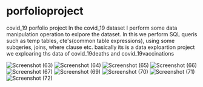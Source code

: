 # porfolioproject
covid_19 porfolio project
 In the covid_19 dataset I perform some data manipulation operation to exlpore the dataset.
 In this we perform SQL queris such as temp tables, cte's(common table expressions), using some subqeries, joins, where clause etc.
 basically its is a data exploartion project we exploaring ths data of covid_19deaths and covid_19vaccinations


![Screenshot (63)](https://github.com/patil2771/porfolioproject/assets/52596045/a05bae79-6c28-47df-9433-5974ff5a5a0f)
![Screenshot (64)](https://github.com/patil2771/porfolioproject/assets/52596045/dec49ffb-441a-412c-92bb-7037273447a9)
![Screenshot (65)](https://github.com/patil2771/porfolioproject/assets/52596045/ca75ff71-da21-426e-91da-c4d4facad28a)
![Screenshot (66)](https://github.com/patil2771/porfolioproject/assets/52596045/f7b60f2b-a7e1-4384-86d6-f7d4c4e8b987)
![Screenshot (67)](https://github.com/patil2771/porfolioproject/assets/52596045/cb514585-4fa5-4690-a020-09b8d054f79a)
![Screenshot (69)](https://github.com/patil2771/porfolioproject/assets/52596045/9ba7728c-784a-4be4-a10a-b4823e785d9d)
![Screenshot (70)](https://github.com/patil2771/porfolioproject/assets/52596045/b36f8ddd-59ef-49f9-b501-7319bf587abb)
![Screenshot (71)](https://github.com/patil2771/porfolioproject/assets/52596045/370a0927-802c-485e-ae5f-6e1a81407645)
![Screenshot (72)](https://github.com/patil2771/porfolioproject/assets/52596045/0663155e-9e21-4ca3-ad87-28e77c988e63)
